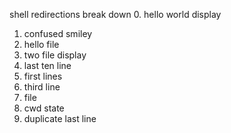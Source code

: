 shell redirections break down
0. hello world display
1. confused smiley
2. hello file
3. two file display
4. last ten line 
5. first lines
3. third line
7. file
8. cwd state
9. duplicate last line
